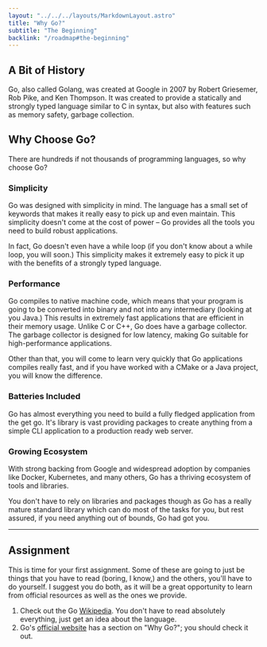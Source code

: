 ```yaml
---
layout: "../../../layouts/MarkdownLayout.astro"
title: "Why Go?"
subtitle: "The Beginning"
backlink: "/roadmap#the-beginning"
---
```


## A Bit of History


Go, also called Golang, was created at Google in 2007 by Robert Griesemer, Rob Pike, and Ken Thompson. It was created to provide a statically and strongly typed language similar to C in syntax, but also with features such as memory safety, garbage collection.

## Why Choose Go?

There are hundreds if not thousands of programming languages, so why choose Go?

### Simplicity

Go was designed with simplicity in mind. The language has a small set of keywords that makes it really easy to pick up and even maintain. This simplicity doesn't come at the cost of power – Go provides all the tools you need to build robust applications.

In fact, Go doesn't even have a while loop (if you don't know about a while loop, you will soon.) This simplicity makes it extremely easy to pick it up with the benefits of a strongly typed language.

### Performance

Go compiles to native machine code, which means that your program is going to be converted into binary and not into any intermediary (looking at you Java.) This results in extremely fast applications that are efficient in their memory usage. Unlike C or C++, Go does have a garbage collector. The garbage collector is designed for low latency, making Go suitable for high-performance applications.

Other than that, you will come to learn very quickly that Go applications compiles really fast, and if you have worked with a CMake or a Java project, you will know the difference.

### Batteries Included

Go has almost everything you need to build a fully fledged application from the get go. It's library is vast providing packages to create anything from a simple CLI application to a production ready web server.

### Growing Ecosystem

With strong backing from Google and widespread adoption by companies like Docker, Kubernetes, and many others, Go has a thriving ecosystem of tools and libraries.

You don't have to rely on libraries and packages though as Go has a really mature standard library which can do most of the tasks for you, but rest assured, if you need anything out of bounds, Go had got you.

---

## Assignment

This is time for your first assignment. Some of these are going to just be things that you have to read (boring, I know,) and the others, you'll have to do yourself. I suggest you do both, as it will be a great opportunity to learn from official resources as well as the ones we provide.

1. Check out the Go [Wikipedia](<https://en.wikipedia.org/wiki/Go_(programming_language)>). You don't have to read absolutely everything, just get an idea about the language.
2. Go's [official website](<https://go.dev/#>) has a section on "Why Go?"; you should check it out.
